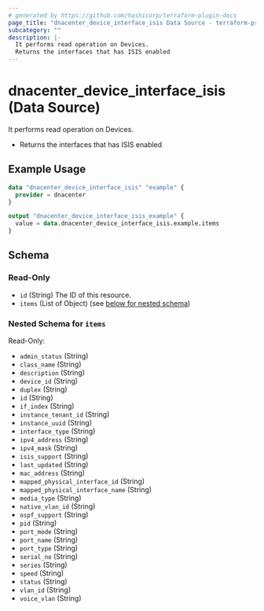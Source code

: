 ```yaml
---
# generated by https://github.com/hashicorp/terraform-plugin-docs
page_title: "dnacenter_device_interface_isis Data Source - terraform-provider-dnacenter"
subcategory: ""
description: |-
  It performs read operation on Devices.
  Returns the interfaces that has ISIS enabled
---
```


# dnacenter_device_interface_isis (Data Source)

It performs read operation on Devices.

- Returns the interfaces that has ISIS enabled

## Example Usage

```terraform
data "dnacenter_device_interface_isis" "example" {
  provider = dnacenter
}

output "dnacenter_device_interface_isis_example" {
  value = data.dnacenter_device_interface_isis.example.items
}
```

<!-- schema generated by tfplugindocs -->
## Schema

### Read-Only

- `id` (String) The ID of this resource.
- `items` (List of Object) (see [below for nested schema](#nestedatt--items))

<a id="nestedatt--items"></a>
### Nested Schema for `items`

Read-Only:

- `admin_status` (String)
- `class_name` (String)
- `description` (String)
- `device_id` (String)
- `duplex` (String)
- `id` (String)
- `if_index` (String)
- `instance_tenant_id` (String)
- `instance_uuid` (String)
- `interface_type` (String)
- `ipv4_address` (String)
- `ipv4_mask` (String)
- `isis_support` (String)
- `last_updated` (String)
- `mac_address` (String)
- `mapped_physical_interface_id` (String)
- `mapped_physical_interface_name` (String)
- `media_type` (String)
- `native_vlan_id` (String)
- `ospf_support` (String)
- `pid` (String)
- `port_mode` (String)
- `port_name` (String)
- `port_type` (String)
- `serial_no` (String)
- `series` (String)
- `speed` (String)
- `status` (String)
- `vlan_id` (String)
- `voice_vlan` (String)


